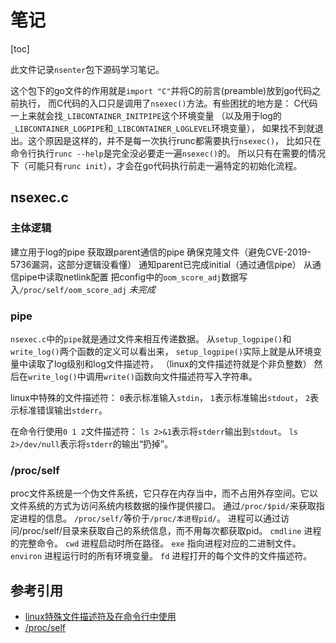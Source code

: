 # 笔记

[toc]

此文件记录`nsenter`包下源码学习笔记。

这个包下的go文件的作用就是`import "C"`并将C的前言(preamble)放到go代码之前执行，
而C代码的入口只是调用了`nsexec()`方法。有些困扰的地方是：
C代码一上来就会找`_LIBCONTAINER_INITPIPE`这个环境变量
（以及用于log的`_LIBCONTAINER_LOGPIPE`和`_LIBCONTAINER_LOGLEVEL`环境变量），
如果找不到就退出。这个原因是这样的，并不是每一次执行runc都需要执行`nsexec()`，
比如只在命令行执行`runc --help`是完全没必要走一遍`nsexec()`的。
所以只有在需要的情况下（可能只有`runc init`），才会在go代码执行前走一遍特定的初始化流程。

## nsexec.c

### 主体逻辑

建立用于log的pipe
获取跟parent通信的pipe
确保克隆文件（避免CVE-2019-5736漏洞，这部分逻辑没看懂）
通知parent已完成initial（通过通信pipe）
从通信pipe中读取netlink配置
把config中的`oom_score_adj`数据写入`/proc/self/oom_score_adj`
*未完成*

### pipe

`nsexec.c`中的`pipe`就是通过文件来相互传递数据。
从`setup_logpipe()`和`write_log()`两个函数的定义可以看出来，
`setup_logpipe()`实际上就是从环境变量中读取了log级别和log文件描述符，
（linux的文件描述符就是个非负整数）
然后在`write_log()`中调用`write()`函数向文件描述符写入字符串。

linux中特殊的文件描述符：
`0`表示标准输入`stdin`，
`1`表示标准输出`stdout`，
`2`表示标准错误输出`stderr`。

在命令行使用`0 1 2`文件描述符：
`ls 2>&1`表示将`stderr`输出到`stdout`。
`ls 2>/dev/null`表示将`stderr`的输出“扔掉”。

### /proc/self

proc文件系统是一个伪文件系统，它只存在内存当中，而不占用外存空间。它以文件系统的方式为访问系统内核数据的操作提供接口。
通过`/proc/$pid/`来获取指定进程的信息。
`/proc/self/`等价于`/proc/本进程pid/`。
进程可以通过访问/proc/self/目录来获取自己的系统信息，而不用每次都获取pid。
`cmdline` 进程的完整命令。
`cwd` 进程启动时所在路径。
`exe` 指向进程对应的二进制文件。
`environ` 进程运行时的所有环境变量。
`fd` 进程打开的每个文件的文件描述符。

## 参考引用

- [linux特殊文件描述符及在命令行中使用](https://blog.csdn.net/weiqifa0/article/details/106270760)
- [/proc/self](https://blog.csdn.net/Zero_Adam/article/details/114853022)
